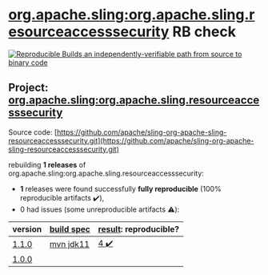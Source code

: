[org.apache.sling:org.apache.sling.resourceaccesssecurity](https://search.maven.org/artifact/org.apache.sling/org.apache.sling.resourceaccesssecurity/) RB check
=======

[![Reproducible Builds](https://reproducible-builds.org/images/logos/rb.svg) an independently-verifiable path from source to binary code](https://reproducible-builds.org/)

## Project: [org.apache.sling:org.apache.sling.resourceaccesssecurity](https://search.maven.org/artifact/org.apache.sling/org.apache.sling.resourceaccesssecurity/)

Source code: [https://github.com/apache/sling-org-apache-sling-resourceaccesssecurity.git](https://github.com/apache/sling-org-apache-sling-resourceaccesssecurity.git)

rebuilding **1 releases** of org.apache.sling:org.apache.sling.resourceaccesssecurity:
- **1** releases were found successfully **fully reproducible** (100% reproducible artifacts :heavy_check_mark:),
- 0 had issues (some unreproducible artifacts :warning:):

| version | [build spec](BUILDSPEC.md) | [result](https://reproducible-builds.org/docs/jvm/): reproducible? |
| -- | --------- | ------ |
| [1.1.0](https://search.maven.org/artifact/org.apache.sling/org.apache.sling.resourceaccesssecurity/1.1.0/pom) | [mvn jdk11](org.apache.sling.resourceaccesssecurity-1.1.0.buildspec) | [4 :heavy_check_mark: ](org.apache.sling.resourceaccesssecurity-1.1.0.buildcompare) |
| [1.0.0](https://search.maven.org/artifact/org.apache.sling/org.apache.sling.resourceaccesssecurity/1.0.0/pom) | | |
